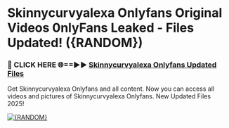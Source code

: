 # Skinnycurvyalexa Onlyfans Original Videos 0nlyFans Leaked - Files Updated! ({RANDOM})

<h3>🔴 CLICK HERE 🌐==►► <a href="https://betterlinks.top/A2PfLJ" rel="nofollow">Skinnycurvyalexa Onlyfans Updated Files</a></h3>

Get Skinnycurvyalexa Onlyfans and all content. Now you can access all videos and pictures of Skinnycurvyalexa Onlyfans. New Updated Files 2025!

[![{RANDOM}](https://i.imgur.com/ppqm5kG.gif)](https://betterlinks.top/A2PfLJ)